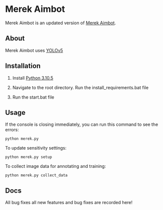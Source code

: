 # Merek Aimbot
Merek Aimbot is an updated version of [Merek Aimbot](https://merek.website/aimbot).

## About

Merek Aimbot uses [YOLOv5](https://github.com/ultralytics/yolov5)

## Installation

1. Install [Python 3.10.5](https://www.python.org/downloads/release/python-3105/)

2. Navigate to the root directory. Run the install_requirements.bat file

3. Run the start.bat file

## Usage
If the console is closing immediately, you can run this command to see the errors:
```           
python merek.py
```
To update sensitivity settings:
```           
python merek.py setup
```
To collect image data for annotating and training:
```           
python merek.py collect_data
```

## Docs

All bug fixes all new features and bug fixes are recorded here!

